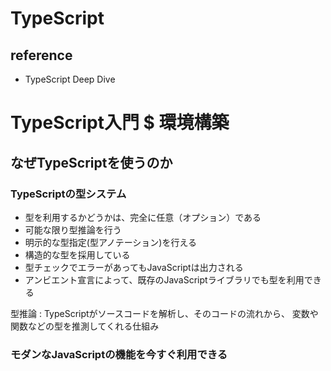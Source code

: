 # TypeScript

## reference

- TypeScript Deep Dive

# TypeScript入門 $ 環境構築

## なぜTypeScriptを使うのか

### TypeScriptの型システム

- 型を利用するかどうかは、完全に任意（オプション）である
- 可能な限り型推論を行う
- 明示的な型指定(型アノテーション)を行える
- 構造的な型を採用している
- 型チェックでエラーがあってもJavaScriptは出力される
- アンビエント宣言によって、既存のJavaScriptライブラリでも型を利用できる

型推論 :
  TypeScriptがソースコードを解析し、そのコードの流れから、
  変数や関数などの型を推測してくれる仕組み

### モダンなJavaScriptの機能を今すぐ利用できる